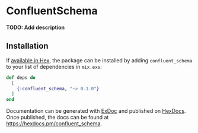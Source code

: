 # ConfluentSchema

**TODO: Add description**

## Installation

If [available in Hex](https://hex.pm/docs/publish), the package can be installed
by adding `confluent_schema` to your list of dependencies in `mix.exs`:

```elixir
def deps do
  [
    {:confluent_schema, "~> 0.1.0"}
  ]
end
```

Documentation can be generated with [ExDoc](https://github.com/elixir-lang/ex_doc)
and published on [HexDocs](https://hexdocs.pm). Once published, the docs can
be found at <https://hexdocs.pm/confluent_schema>.

